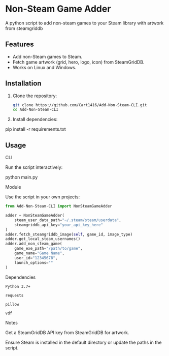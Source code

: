 # Non-Steam Game Adder

A python script to add non-steam games to your Steam library with artwork from steamgriddb

## Features
- Add non-Steam games to Steam.
- Fetch game artwork (grid, hero, logo, icon) from SteamGridDB.
- Works on Linux and Windows.

## Installation

1. Clone the repository:
   ```bash
   git clone https://github.com/Cart1416/Add-Non-Steam-CLI.git
   cd Add-Non-Steam-CLI

2. Install dependencies:

pip install -r requirements.txt



## Usage

CLI

Run the script interactively:

python main.py



Module

Use the script in your own projects:

``` python
from Add-Non-Steam-CLI import NonSteamGameAdder

adder = NonSteamGameAdder(
    steam_user_data_path="~/.steam/steam/userdata",
    steamgriddb_api_key="your_api_key_here"
)
adder.fetch_steamgriddb_image(self, game_id, image_type)
adder.get_local_steam_usernames()
adder.add_non_steam_game(
    game_exe_path="/path/to/game",
    game_name="Game Name",
    user_id="12345678",
    launch_options=""
)
```

Dependencies

```
Python 3.7+

requests

pillow

vdf
```


Notes

Get a SteamGridDB API key from SteamGridDB for artwork.

Ensure Steam is installed in the default directory or update the paths in the script.